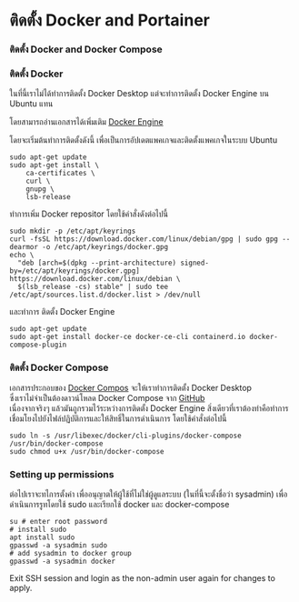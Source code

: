 # ติดตั้ง Docker and Portainer  

### ติดตั้ง Docker and Docker Compose
### ติดตั้ง Docker  
ในที่นี้เราไม่ได้ทำการติดตั้ง Docker Desktop  แต่จะทำการติดตั้ง Docker Engine บน Ubuntu แทน  

โดยสามารถอ่านเอกสารได้เพิ่มเติม [ Docker Engine](https://docs.docker.com/engine/install/debian/)   

โดยจะเริ่มต้นทำการติดตั้งดังนี้  เพื่อเป็นการอัปเดตแพคเกจและติดตั้งแพคเกจในระบบ Ubuntu  

```
sudo apt-get update
sudo apt-get install \
    ca-certificates \
    curl \
    gnupg \
    lsb-release
```
ทำการเพิ่ม  Docker repositor โดยใช้คำสั่งดังต่อไปนี้  
```
sudo mkdir -p /etc/apt/keyrings
curl -fsSL https://download.docker.com/linux/debian/gpg | sudo gpg --dearmor -o /etc/apt/keyrings/docker.gpg
echo \
  "deb [arch=$(dpkg --print-architecture) signed-by=/etc/apt/keyrings/docker.gpg] https://download.docker.com/linux/debian \
  $(lsb_release -cs) stable" | sudo tee /etc/apt/sources.list.d/docker.list > /dev/null
```
และทำการ ติดตั้ง Docker Engine  
```
sudo apt-get update
sudo apt-get install docker-ce docker-ce-cli containerd.io docker-compose-plugin
```
### ติดตั้ง Docker Compose  
เอกสารประกอบของ [Docker Compos](https://docs.docker.com/compose/install/) จะให้เราทำการติดตั้ง Docker Desktop  
ซึ่งเราไม่จำเป็นต้องดาวน์โหลด Docker Compose จาก [GitHub](https://github.com/docker/compose/releases)   
เนื่องจากจริงๆ แล้วมันถูกรวมไว้ระหว่างการติดตั้ง Docker Engine สิ่งเดียวที่เราต้องทำคือทำการเชื่อมโยงไปยังไฟล์ปฏิบัติการและให้สิทธิ์ในการดำเนินการ โดยใช้คำสั่งต่อไปนี้  

```
sudo ln -s /usr/libexec/docker/cli-plugins/docker-compose /usr/bin/docker-compose
sudo chmod u+x /usr/bin/docker-compose
```
### Setting up permissions
ต่อไปเราจะทไการตั้งค่า เพื่ออนุญาตให้ผู้ใช้ที่ไม่ใช่ผู้ดูแลระบบ (ในที่นี้จะตั้งชื่อว่า sysadmin) เพื่อดำเนินการรูทโดยใช้ sudo และเรียกใช้ docker และ docker-compose  
```
su # enter root password
# install sudo
apt install sudo
gpasswd -a sysadmin sudo
# add sysadmin to docker group
gpasswd -a sysadmin docker
```
Exit SSH session and login as the non-admin user again for changes to apply.


